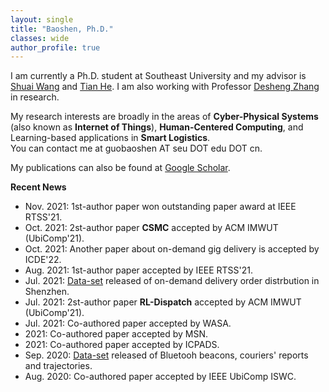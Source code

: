 ```yaml
---
layout: single
title: "Baoshen, Ph.D."
classes: wide
author_profile: true
---
```


I am currently a Ph.D. student at Southeast University and my advisor is [Shuai Wang](https://scholar.google.com/citations?user=gfDfZqAAAAAJ&hl=zh-CN) and [Tian He](https://www-users.cs.umn.edu/~tianhe/). I am also working with Professor [Desheng Zhang](https://www.cs.rutgers.edu/~dz220/) in research.

My research interests are broadly in the areas of **Cyber-Physical Systems** (also known as **Internet of Things**), **Human-Centered Computing**, and Learning-based applications in **Smart Logistics**.<br>You can contact me at guobaoshen AT seu DOT edu DOT cn.

My publications can also be found at [Google Scholar](https://scholar.google.com/citations?user=og2Z6YMAAAAJ&hl=zh-CN).

**Recent News**

* Nov. 2021: 1st-author paper won outstanding paper award at IEEE RTSS'21.
* Oct. 2021: 2st-author paper **CSMC** accepted by ACM IMWUT (UbiComp'21).
* Oct. 2021: Another paper about on-demand gig delivery is accepted by ICDE'22.
* Aug. 2021: 1st-author paper accepted by IEEE RTSS'21.
* Jul. 2021: [Data-set](https://tianchi.aliyun.com/dataset/dataDetail?dataId=106807) released of on-demand delivery order distrbution in Shenzhen.
* Jul. 2021: 2st-author paper **RL-Dispatch** accepted by ACM IMWUT (UbiComp'21).
* Jul. 2021: Co-authored paper accepted by WASA.
* 2021: Co-authored paper accepted by MSN.
* 2021: Co-authored paper accepted by ICPADS.
* Sep. 2020: [Data-set](https://tianchi.aliyun.com/dataset/dataDetail?dataId=76359) released of Bluetooh beacons, couriers' reports and trajectories.
* Aug. 2020: Co-authored paper accepted by IEEE UbiComp ISWC.
